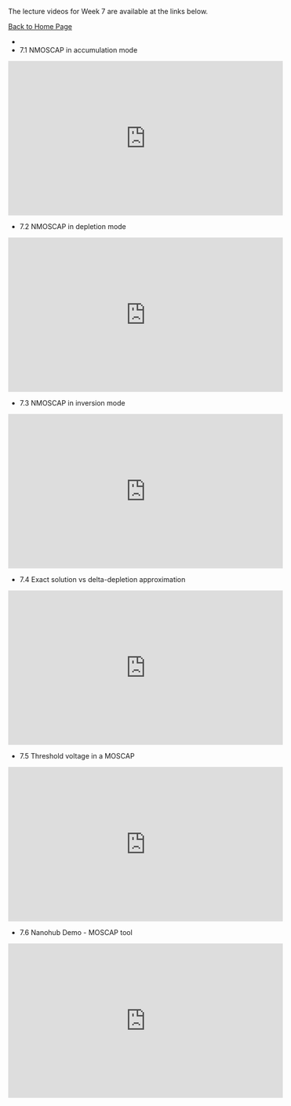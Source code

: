 
The lecture videos for Week 7 are available at the links below.

[Back to Home Page](https://naresh-emani.github.io/Introduction-to-Semiconductors/)


-
- 7.1  NMOSCAP in accumulation mode


<iframe width="560" height="315" src="https://www.youtube.com/embed/sK92Uy8GjUo" title="YouTube video player" frameborder="0" allow="accelerometer; autoplay; clipboard-write; encrypted-media; gyroscope; picture-in-picture" allowfullscreen></iframe>

- 7.2 NMOSCAP in depletion mode

<iframe width="560" height="315" src="https://www.youtube.com/embed/Vfw_VbfmrXM" title="YouTube video player" frameborder="0" allow="accelerometer; autoplay; clipboard-write; encrypted-media; gyroscope; picture-in-picture" allowfullscreen></iframe>

- 7.3 NMOSCAP in inversion mode


<iframe width="560" height="315" src="https://www.youtube.com/embed/7PotJ7KoUSA" title="YouTube video player" frameborder="0" allow="accelerometer; autoplay; clipboard-write; encrypted-media; gyroscope; picture-in-picture" allowfullscreen></iframe>

- 7.4 Exact solution vs delta-depletion approximation

<iframe width="560" height="315" src="https://www.youtube.com/embed/UBHnAdPv2vU" title="YouTube video player" frameborder="0" allow="accelerometer; autoplay; clipboard-write; encrypted-media; gyroscope; picture-in-picture" allowfullscreen></iframe>

- 7.5 Threshold voltage in a MOSCAP


<iframe width="560" height="315" src="https://www.youtube.com/embed/I_9DUxiyHmc" title="YouTube video player" frameborder="0" allow="accelerometer; autoplay; clipboard-write; encrypted-media; gyroscope; picture-in-picture" allowfullscreen></iframe>


- 7.6 Nanohub Demo - MOSCAP tool


<iframe width="560" height="315" src="https://www.youtube.com/embed/TpZ82QZcQkY" title="YouTube video player" frameborder="0" allow="accelerometer; autoplay; clipboard-write; encrypted-media; gyroscope; picture-in-picture" allowfullscreen></iframe>